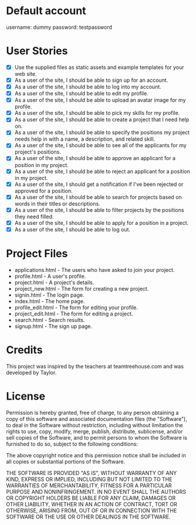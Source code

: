 # Default account

username: dummy
password: testpassword

# User Stories

- [x] Use the supplied files as static assets and example templates for your web site.
- [x] As a user of the site, I should be able to sign up for an account.
- [x] As a user of the site, I should be able to log into my account.
- [x] As a user of the site, I should be able to edit my profile.
- [x] As a user of the site, I should be able to upload an avatar image for my profile.
- [x] As a user of the site, I should be able to pick my skills for my profile.
- [x] As a user of the site, I should be able to create a project that I need help on.
- [x] As a user of the site, I should be able to specify the positions my project needs help in with a name, a description, and related skill.
- [x] As a user of the site, I should be able to see all of the applicants for my project's positions.
- [x] As a user of the site, I should be able to approve an applicant for a position in my project.
- [x] As a user of the site, I should be able to reject an applicant for a position in my project.
- [x] As a user of the site, I should get a notification if I've been rejected or approved for a position.
- [x] As a user of the site, I should be able to search for projects based on words in their titles or descriptions.
- [x] As a user of the site, I should be able to filter projects by the positions they need filled.
- [x] As a user of the site, I should be able to apply for a position in a project.
- [x] As a user of the site, I should be able to log out.

# Project Files

* applications.html - The users who have asked to join your project.
* profile.html - A user's profile.
* project.html - A project's details.
* project_new.html - The form for creating a new project.
* signin.html - The login page.
* index.html - The home page.
* profile_edit.html - The form for editing your profile.
* project_edit.html - The form for editing a project.
* search.html - Search results.
* signup.html - The sign up page.

# Credits

This project was inspired by the teachers at teamtreehouse.com and was developed by Taylor.

# License
Permission is hereby granted, free of charge, to any person obtaining a copy of this software and associated documentation files (the "Software"), to deal in the Software without restriction, including without limitation the rights to use, copy, modify, merge, publish, distribute, sublicense, and/or sell copies of the Software, and to permit persons to whom the Software is furnished to do so, subject to the following conditions:

The above copyright notice and this permission notice shall be included in all copies or substantial portions of the Software.

THE SOFTWARE IS PROVIDED "AS IS", WITHOUT WARRANTY OF ANY KIND, EXPRESS OR IMPLIED, INCLUDING BUT NOT LIMITED TO THE WARRANTIES OF MERCHANTABILITY, FITNESS FOR A PARTICULAR PURPOSE AND NONINFRINGEMENT. IN NO EVENT SHALL THE AUTHORS OR COPYRIGHT HOLDERS BE LIABLE FOR ANY CLAIM, DAMAGES OR OTHER LIABILITY, WHETHER IN AN ACTION OF CONTRACT, TORT OR OTHERWISE, ARISING FROM, OUT OF OR IN CONNECTION WITH THE SOFTWARE OR THE USE OR OTHER DEALINGS IN THE SOFTWARE.
